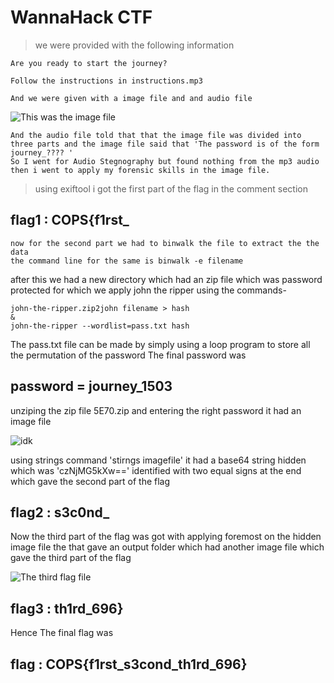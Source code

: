 # WannaHack CTF
> we were provided with the following information
```
Are you ready to start the journey?

Follow the instructions in instructions.mp3

And we were given with a image file and and audio file

```
![This was the image file](https://github.com/Wizzy2323/WannaHackme/assets/159465554/b5331893-38aa-4822-b040-11a1511c5473)

```
And the audio file told that that the image file was divided into three parts and the image file said that 'The password is of the form journey_???? '
So I went for Audio Stegnography but found nothing from the mp3 audio
then i went to apply my forensic skills in the image file.

```
>using exiftool i got the first part of the flag in the comment section
## flag1 : COPS{f1rst_
```
now for the second part we had to binwalk the file to extract the the data
the command line for the same is binwalk -e filename

```
after this we had a new directory which had an zip file which was password protected for which we apply john the ripper using the commands-
```
john-the-ripper.zip2john filename > hash
&
john-the-ripper --wordlist=pass.txt hash

```
The pass.txt file can be made by simply using a loop program to store all the permutation of the password
The final password was 
## password = journey_1503
 unziping the zip file 5E70.zip and entering the right password it had an image file 

![idk](https://github.com/Wizzy2323/WannaHackme/assets/159465554/4efb27af-6418-45e2-89ee-5079e75ced06)

using strings command 'stirngs imagefile' it had a base64 string hidden which was 'czNjMG5kXw==' identified with two equal signs at the end which gave the second part of the flag
## flag2 : s3c0nd_
Now the third part of the flag was got with applying foremost on the hidden image file the that gave an output folder which had another image file which gave the third part of the flag

![The third flag file](https://github.com/Wizzy2323/WannaHackme/assets/159465554/cf36347d-ace6-4d3c-8f18-731bb59b7fed)

## flag3 : th1rd_696}
Hence The final flag was
## flag : COPS{f1rst_s3cond_th1rd_696}

